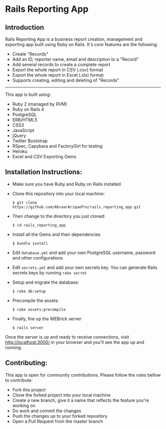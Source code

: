 # Rails Reporting App

## Introduction

Rails Reporting App is a business report creation, management and exporting app built using Ruby on Rails. It's core features are the following:

  - Create "Records"
  - Add an ID, reporter name, email and description to a "Record"
  - Add several records to create a complete report
  - Export the whole report in CSV (.csv) format
  - Export the whole report in Excel (.xls) format
  - Supports creating, editing and deleting of "Records"

---

This app is built using:

  - Ruby 2 (managed by RVM)
  - Ruby on Rails 4
  - PostgreSQL
  - ERB/HTML5
  - CSS3
  - JavaScript
  - jQuery
  - Twitter Bootstrap
  - RSpec, Capybara and FactoryGirl for testing
  - Heroku
  - Excel and CSV Exporting Gems

## Installation Instructions:

  - Make sure you have Ruby and Ruby on Rails installed
  - Clone this repository into your local machine:

    ```
    $ git clone https://github.com/AbraarAriquePro/rails_reporting_app.git
    ```
  - Then change to the directory you just cloned:

    ```
    $ cd rails_reporting_app
    ```
  - Install all the Gems and their dependencies

    ```
    $ bundle install
    ```
  - Edit `database.yml` and add your own PostgreSQL username, password and other configurations
  - Edit `secrets.yml` and add your own secrets key. You can generate Rails secrets keys by running `rake secret`
  - Setup and migrate the database:

    ```
    $ rake db:setup
    ```
  - Precompile the assets:

    ```
    $ rake assets:precompile
    ```
  - Finally, fire up the WEBrick server

    ```
    $ rails server
    ```

Once the server is up and ready to receive connections, visit [http://localhost:3000/](http://localhost:3000) in your browser and you'll see the app up and running.

## Contributing:
This app is open for community contributions. Please follow the rules bellow to contribute:

  - Fork this project
  - Clone the forked project into your local machine
  - Create a new branch, give it a name that reflects the feature you're working on
  - Do work and commit the changes
  - Push the changes up to your forked repository
  - Open a Pull Request from the master branch
